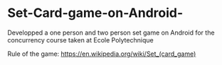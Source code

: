# Set-Card-game-on-Android-

Developped a one person and two person set game on Android for the concurrency course taken at Ecole Polytechnique 

Rule of the game: https://en.wikipedia.org/wiki/Set_(card_game)